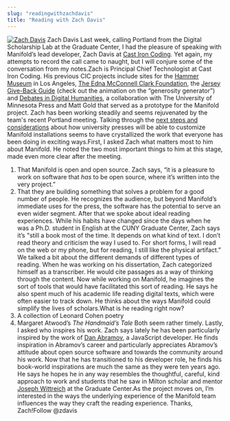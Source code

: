 ```yaml
---
slug: "readingwithzachdavis"
title: "Reading with Zach Davis"
---
```




<!--truncate-->

[![Zach Davis](http://manifold.umn.edu/app/uploads/2016/12/CIC_Portraits-Zach-1-300x200.jpeg)](http://manifold.umn.edu/app/uploads/2016/12/CIC_Portraits-Zach-1.jpeg) Zach Davis Last week, calling Portland from the Digital Scholarship Lab at the Graduate Center, I had the pleasure of speaking with Manifold’s lead developer, Zach Davis at [Cast Iron Coding](http://castironcoding.com/). Yet again, my attempts to record the call came to naught, but I will conjure some of the conversation from my notes.Zach is Principal Chief Technologist at Cast Iron Coding. His previous CIC projects include sites for the [Hammer Museum](http://castironcoding.com/work/hammer) in Los Angeles, [The Edna McConnell Clark Foundation](http://www.emcf.org/), the [Jersey Give-Back Guide](https://jerseygivebackguide.org/) (check out the animation on the “generosity generator”) and [Debates in Digital Humanities](http://dhdebates.gc.cuny.edu/), a collaboration with The University of Minnesota Press and Matt Gold that served as a prototype for the Manifold project. Zach has been working steadily and seems rejuvenated by the team's recent Portland meeting. Talking through the [next steps and considerations](http://manifold.umn.edu/2016/11/18/this-week-in-manifold-team-meeting-numerous-fixes/) about how university presses will be able to customize Manifold installations seems to have crystallized the work that everyone has been doing in exciting ways.First, I asked Zach what matters most to him about Manifold. He noted the two most important things to him at this stage, made even more clear after the meeting.
1. That Manifold is open and open source. Zach says, “it is a pleasure to work on software that _has_ to be open source, where it’s written into the very project.”
2. That they are building something that solves a problem for a good number of people. He recognizes the audience, but beyond Manifold’s immediate uses for the press, the software has the potential to serve an even wider segment.
After that we spoke about ideal reading experiences. While his habits have changed since the days when he was a Ph.D. student in English at the CUNY Graduate Center, Zach says it’s "still a book most of the time. It depends on what kind of text. I don’t read theory and criticism the way I used to. For short forms, I will read on the web or my phone, but for reading, I still like the physical artifact.” We talked a bit about the different demands of different types of reading. When he was working on his dissertation, Zach categorized himself as a transcriber. He would cite passages as a way of thinking through the content. Now while working on Manifold, he imagines the sort of tools that would have facilitated this sort of reading. He says he also spent much of his academic life reading digital texts, which were often easier to track down. He thinks about the ways Manifold could simplify the lives of scholars.What is he reading right now?
1. A collection of Leonard Cohen poetry
2. Margaret Atwood’s _The Handmaid’s Tale_
Both seem rather timely. Lastly, I asked who inspires his work. Zach says lately he has been particularly inspired by the work of [Dan Abramov](https://twitter.com/dan_abramov), a JavaScript developer. He finds inspiration in Abramov’s career and particularly appreciates Abramov’s attitude about open source software and towards the community around his work. Now that he has transitioned to his developer role, he finds his book-world inspirations are much the same as they were ten years ago. He says he hopes he in any way resembles the thoughtful, careful, kind approach to work and students that he saw in Milton scholar and mentor [Joseph Wittreich](https://g.co/kgs/btWSrs)&nbsp;at the Graduate Center.As the project moves on, I’m interested in the ways the underlying experience of the Manifold team influences the way they craft the&nbsp;reading experience. Thanks, Zach!Follow @zdavis

